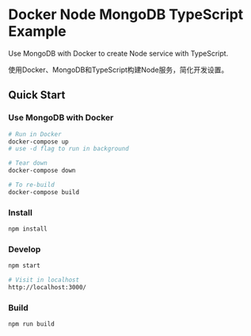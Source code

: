 # Docker Node MongoDB TypeScript Example
Use MongoDB with Docker to create Node service with TypeScript.

使用Docker、MongoDB和TypeScript构建Node服务，简化开发设置。

## Quick Start

### Use MongoDB with Docker

```bash
# Run in Docker
docker-compose up
# use -d flag to run in background

# Tear down
docker-compose down

# To re-build
docker-compose build
```

### Install
```bash
npm install
```

### Develop
```bash
npm start

# Visit in localhost
http://localhost:3000/
```

### Build
```bash
npm run build
```